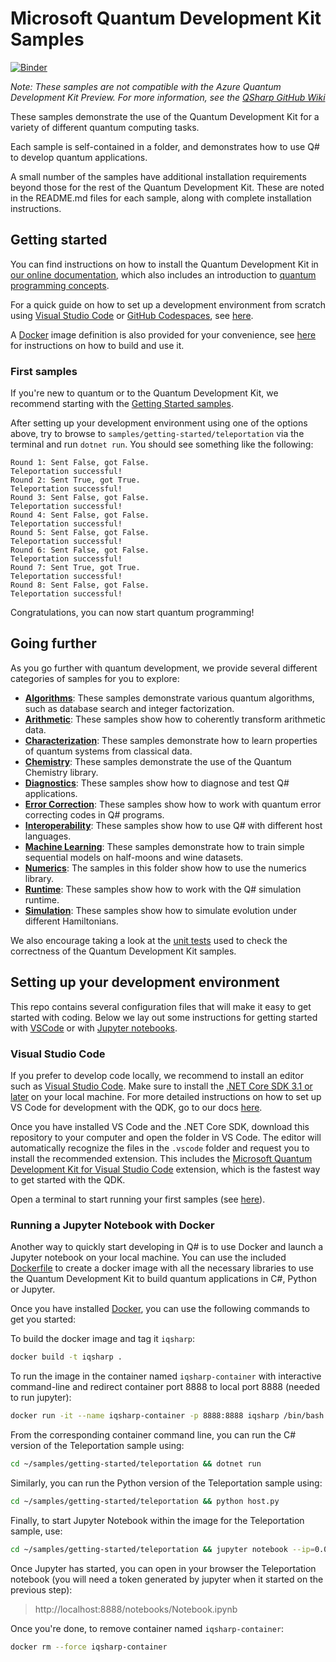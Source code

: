 ﻿# Microsoft Quantum Development Kit Samples

 [![Binder](https://mybinder.org/badge_logo.svg)](https://mybinder.org/v2/gh/Microsoft/Quantum/⭐binder?urlpath=tree)

*Note: These samples are not compatible with the Azure Quantum Development Kit Preview. For more information, see the [QSharp GitHub Wiki](https://github.com/microsoft/qsharp/wiki/Installation)*

These samples demonstrate the use of the Quantum Development Kit for a variety of different quantum computing tasks.

Each sample is self-contained in a folder, and demonstrates how to use Q# to develop quantum applications.

A small number of the samples have additional installation requirements beyond those for the rest of the Quantum Development Kit.
These are noted in the README.md files for each sample, along with complete installation instructions.

## Getting started

You can find instructions on how to install the Quantum Development Kit in [our online documentation](https://docs.microsoft.com/azure/quantum/install-overview-qdk/), which also includes
an introduction to [quantum programming concepts](https://docs.microsoft.com/azure/quantum/concepts-overview/).

For a quick guide on how to set up a development environment from scratch using [Visual Studio Code](https://code.visualstudio.com) or [GitHub Codespaces](https://github.com/features/codespaces), see [here](#setting-up-your-development-environment).

A [Docker](https://docs.docker.com/install/) image definition is also provided for your convenience, see [here](#running-a-jupyter-notebook-with-docker) for instructions on how to build and use it.

### First samples

If you're new to quantum or to the Quantum Development Kit, we recommend starting with the [Getting Started samples](./samples/getting-started/).

After setting up your development environment using one of the options above, try to browse to `samples/getting-started/teleportation` via the terminal and run `dotnet run`. You should see something like the following:

```text
Round 1: Sent False, got False.
Teleportation successful!
Round 2: Sent True, got True.
Teleportation successful!
Round 3: Sent False, got False.
Teleportation successful!
Round 4: Sent False, got False.
Teleportation successful!
Round 5: Sent False, got False.
Teleportation successful!
Round 6: Sent False, got False.
Teleportation successful!
Round 7: Sent True, got True.
Teleportation successful!
Round 8: Sent False, got False.
Teleportation successful!
```

Congratulations, you can now start quantum programming!

## Going further

As you go further with quantum development, we provide several different categories of samples for you to explore:

- **[Algorithms](./samples/algorithms)**:
  These samples demonstrate various quantum algorithms, such as database search and integer factorization.
- **[Arithmetic](./samples/arithmetic)**:
  These samples show how to coherently transform arithmetic data.
- **[Characterization](./samples/characterization)**:
  These samples demonstrate how to learn properties of quantum systems from classical data.
- **[Chemistry](./samples/chemistry)**:
  These samples demonstrate the use of the Quantum Chemistry library.
- **[Diagnostics](./samples/diagnostics)**:
  These samples show how to diagnose and test Q# applications.
- **[Error Correction](./samples/error-correction)**:
  These samples show how to work with quantum error correcting codes in Q# programs.
- **[Interoperability](./samples/interoperability)**:
  These samples show how to use Q# with different host languages.
- **[Machine Learning](./samples/machine-learning)**:
  These samples demonstrate how to train simple sequential models on half-moons and wine datasets.
- **[Numerics](./samples/numerics)**:
  The samples in this folder show how to use the numerics library.
- **[Runtime](./samples/runtime)**:
  These samples show how to work with the Q# simulation runtime.
- **[Simulation](./samples/simulation)**:
  These samples show how to simulate evolution under different Hamiltonians.

We also encourage taking a look at the [unit tests](./samples/tests) used to check the correctness of the Quantum Development Kit samples.

## Setting up your development environment

This repo contains several configuration files that will make it easy to get started with coding. Below we lay out some instructions for getting started with [VSCode](#visual-studio-code) or with [Jupyter notebooks](#running-a-jupyter-notebook-with-docker).

### Visual Studio Code

If you prefer to develop code locally, we recommend to install an editor such as [Visual Studio Code](https://code.visualstudio.com/download). Make sure to install the [.NET Core SDK 3.1 or later](https://dotnet.microsoft.com/download) on your local machine. For more detailed instructions on how to set up VS Code for development with the QDK, go to our docs [here](https://docs.microsoft.com/azure/quantum/install-command-line-qdk).

Once you have installed VS Code and the .NET Core SDK, download this repository to your computer and open the folder in VS Code. The editor will automatically recognize the files in the `.vscode` folder and request you to install the recommended extension. This includes the [Microsoft Quantum Development Kit for Visual Studio Code](https://marketplace.visualstudio.com/items?itemName=quantum.quantum-devkit-vscode) extension, which is the fastest way to get started with the QDK.

Open a terminal to start running your first samples (see [here](#first-samples)).

### Running a Jupyter Notebook with Docker

Another way to quickly start developing in Q# is to use Docker and launch a Jupyter notebook on your local machine. You can use the included [Dockerfile](./Dockerfile) to create a docker image with all the necessary libraries to use the Quantum Development Kit to build quantum applications in C#, Python or Jupyter.

Once you have installed [Docker](https://docs.docker.com/install/), you can
use the following commands to get you started:

To build the docker image and tag it `iqsharp`:

```sh
docker build -t iqsharp .
```

To run the image in the container named `iqsharp-container` with interactive command-line and redirect container port 8888 to local port 8888 (needed to run jupyter):

```sh
docker run -it --name iqsharp-container -p 8888:8888 iqsharp /bin/bash
```

From the corresponding container command line, you can run the C# version of the Teleportation sample using:

```sh
cd ~/samples/getting-started/teleportation && dotnet run
```

Similarly, you can run the Python version of the Teleportation sample using:

```sh
cd ~/samples/getting-started/teleportation && python host.py
```

Finally, to start Jupyter Notebook within the image for the Teleportation sample, use:

```sh
cd ~/samples/getting-started/teleportation && jupyter notebook --ip=0.0.0.0 --no-browser 
```

Once Jupyter has started, you can open in your browser the Teleportation notebook (you
will need a token generated by jupyter when it started on the previous step):

> http://localhost:8888/notebooks/Notebook.ipynb

Once you're done, to remove container named `iqsharp-container`:

```sh
docker rm --force iqsharp-container
```
